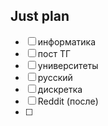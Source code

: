 ## Just plan
- [ ] информатика
- [ ] пост ТГ
- [ ] университеты
- [ ] русский
- [ ] дискретка
- [ ] Reddit (после)
- [ ]
